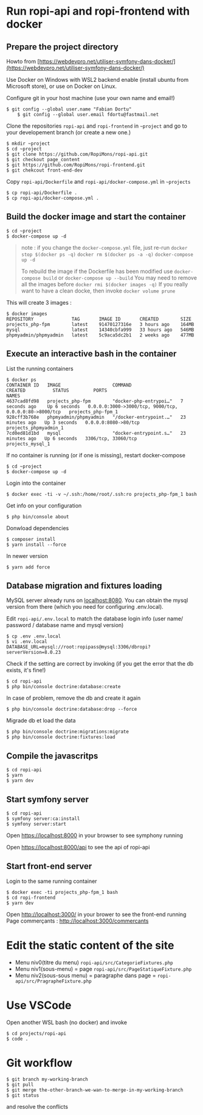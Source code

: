 # Run ropi-api and ropi-frontend with docker

## Prepare the project directory 

Howto from [https://webdevpro.net/utiliser-symfony-dans-docker/](https://webdevpro.net/utiliser-symfony-dans-docker/)

Use Docker on Windows with WSL2 backend enable (install ubuntu from Microsoft store), or use on Docker on Linux. 


Configure git in your host machine (use your own name and email!)
   
   	$ git config --global user.name "Fabian Dortu" 
        $ git config --global user.email fdortu@fastmail.net
   
Clone the repositories `ropi-api` and `ropi-frontend` in `~project` and go to your developement branch (or create a new one.)
   	
	$ mkdir ~project
	$ cd ~project
	$ git clone https://github.com/RopiMons/ropi-api.git
	$ git checkout page_content
	$ git https://github.com/RopiMons/ropi-frontend.git
	$ git chekcout front-end-dev

Copy `ropi-api/Dockerfile` and `ropi-api/docker-compose.yml` in `~projects`

	$ cp ropi-api/Dockerfile .
	$ cp ropi-api/docker-compose.yml .
   
## Build the docker image and start the container

	$ cd ~project
	$ docker-compose up -d 
      
> note : if you change the `docker-compose.yml` file, just re-run 
> `docker stop $(docker ps -q)`
> `docker rm $(docker ps -a -q)`
> `docker-compose up -d`  
> 
> To rebuild the image if the Dockerfile has been modified use `docker-compose build` or `docker-compose up --build`
> You may need to remove all the images before `docker rmi $(docker images -q)`
> If you really want to have a clean docke, then invoke `docker volume prune`
   
This will create 3 images :

	$ docker images
	REPOSITORY              TAG       IMAGE ID       CREATED        SIZE
	projects_php-fpm        latest    91470127316e   3 hours ago    164MB
	mysql                   latest    14340cbfa999   33 hours ago   546MB
	phpmyadmin/phpmyadmin   latest    5c9aca5dc2b1   2 weeks ago    477MB


## Execute an interactive bash in the container

List the running containers

	$ docker ps
	CONTAINER ID   IMAGE                   COMMAND                  CREATED          STATUS         PORTS                                                    NAMES
	4637cad8fd98   projects_php-fpm        "docker-php-entrypoi…"   7 seconds ago    Up 6 seconds   0.0.0.0:3000->3000/tcp, 9000/tcp, 0.0.0.0:80->8000/tcp   projects_php-fpm_1
	928cff3b768e   phpmyadmin/phpmyadmin   "/docker-entrypoint.…"   23 minutes ago   Up 3 seconds   0.0.0.0:8080->80/tcp                                     projects_phpmyadmin_1
	7cd0ed81d1bd   mysql                   "docker-entrypoint.s…"   23 minutes ago   Up 6 seconds   3306/tcp, 33060/tcp                                      projects_mysql_1

If no container is running (or if one is missing), restart docker-compose

	$ cd ~project
	$ docker-compose up -d 

Login into the container

    $ docker exec -ti -v ~/.ssh:/home/root/.ssh:ro projects_php-fpm_1 bash 

Get info on your configuration

	$ php bin/console about

Donwload dependencies

	$ composer install
	$ yarn install --force

In newer version 

	$ yarn add force

   
## Database migration and fixtures loading

MySQL server already runs on [localhost:8080](http://localhost:8080). You can obtain the mysql version from there (which you need for configuring .env.local).   
   
Edit `ropi-api/.env.local` to match the database login info (user name/ password / database name and mysql version)
	
	$ cp .env .env.local
	$ vi .env.local
	DATABASE_URL=mysql://root:ropipass@mysql:3306/dbropi?serverVersion=8.0.23
	
Check if the setting are correct by invoking (if you get the error that the db exists, it's fine!)

    $ cd ropi-api
    $ php bin/console doctrine:database:create

In case of problem, remove the db and create it again

    $ php bin/console doctrine:database:drop --force
   
Migrade db et load the data

    $ php bin/console doctrine:migrations:migrate 
    $ php bin/console doctrine:fixtures:load 
   
## Compile the javascritps

    $ cd ropi-api
    $ yarn
    $ yarn dev
    
## Start symfony server  

	$ cd ropi-api
	$ symfony server:ca:install
	$ symfony server:start
	
Open [https://localhost:8000](https://localhost:8000) in your browser to see symphony running
	
Open [https://localhost:8000/api](https://localhost:8000/api) to see the api of ropi-api
	 
## Start front-end server

Login to the same running container
	
	$ docker exec -ti projects_php-fpm_1 bash
	$ cd ropi-frontend
	$ yarn dev
	
Open [http://localhost:3000/](http://localhost:3000/) in your brower to see the front-end running
Page commerçants : [http://localhost:3000/commercants](http://localhost:3000/commercants)
   
# Edit the static content of the site

- Menu niv0(titre du menu) `ropi-api/src/CategorieFixtures.php`
- Menu niv1(sous-menu) = page  `ropi-api/src/PageStatiqueFixture.php`
- Menu niv2(sous-sous menu) = paragraphe dans page = `ropi-api/src/PragrapheFixture.php`



# Use VSCode

Open another WSL bash (no docker) and invoke

	$ cd projects/ropi-api
	$ code .


# Git workflow

	$ git branch my-working-branch
	$ git pull
	$ git merge the-other-branch-we-wan-to-merge-in-my-working-branch
	$ git status

and resolve the conflicts
